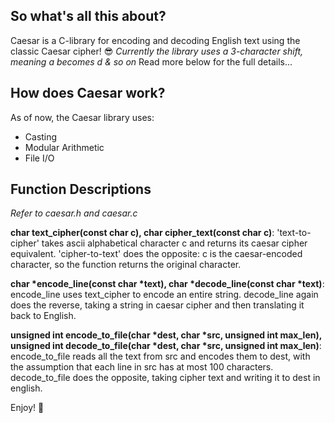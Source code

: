 ## So what's all this about?
Caesar is a C-library for encoding and decoding English text using the classic Caesar cipher! :sunglasses:
*Currently the library uses a 3-character shift, meaning a becomes d & so on*
Read more below for the full details...

## How does Caesar work?
As of now, the Caesar library uses:
* Casting
* Modular Arithmetic
* File I/O


## Function Descriptions
*Refer to caesar.h and caesar.c*

**char text_cipher(const char c), char cipher_text(const char c)**: 'text-to-cipher' takes ascii alphabetical character c and returns its caesar cipher equivalent. 'cipher-to-text' does the opposite: c is the caesar-encoded character, so the function returns the original character.

**char \*encode_line(const char \*text), char \*decode_line(const char \*text)**: encode_line uses text_cipher to encode an entire string. decode_line again does the reverse, taking a string in caesar cipher and then translating it back to English.

**unsigned int encode_to_file(char \*dest, char \*src, unsigned int max_len), unsigned int decode_to_file(char \*dest, char \*src, unsigned int max_len)**: encode_to_file reads all the text from src and encodes them to dest, with the assumption that each line in src has at most 100 characters. decode_to_file does the opposite, taking cipher text and writing it to dest in english.

Enjoy! :tada:
